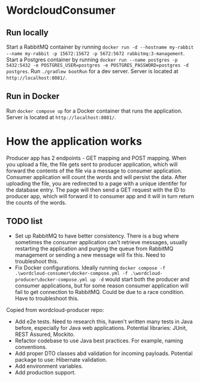 # WordcloudConsumer

## Run locally

Start a RabbitMQ container by running `docker run -d --hostname my-rabbit --name my-rabbit -p 15672:15672 -p 5672:5672 rabbitmq:3-management`.
Start a Postgres container by running `docker run --name postgres -p 5432:5432 -e POSTGRES_USER=postgres -e POSTGRES_PASSWORD=postgres -d postgres`.
Run `./gradlew bootRun` for a dev server. Server is located at `http://localhost:8081/`.

## Run in Docker

Run `docker compose up` for a Docker container that runs the application. Server is located at `http://localhost:8081/`.

# How the application works

Producer app has 2 endpoints - GET mapping and POST mapping. When you upload a file, the file gets sent to producer application,
which will forward the contents of the file via a message to consumer application. Consumer application will count the words
and will persist the data. After uploading the file, you are redirected to a page with a unique identifer for the database entry.
The page will then send a GET request with the ID to producer app, which will forward it to consumer app and it will in
turn return the counts of the words.

## TODO list

- Set up RabbitMQ to have better consistency. There is a bug where sometimes the consumer application can't retrieve messages, 
usually restarting the application and purging the queue from RabbitMQ management or sending a new message will fix this. 
Need to troubleshoot this.
- Fix Docker configurations. Ideally running `docker compose -f .\wordcloud-consumer\docker-compose.yml -f .\wordcloud-producer\docker-compose.yml up -d` 
would start both the producer and consumer applications, but for some reason consumer application will fail to get connection to RabbitMQ.
Could be due to a race condition. Have to troubleshoot this.

Copied from wordcloud-producer repo:
- Add e2e tests. Need to research this, haven't written many tests in Java before, especially for Java web applications. Potential libraries: JUnit, REST Assured, Mockito.
- Refactor codebase to use Java best practices. For example, naming conventions.
- Add proper DTO classes abd validation for incoming payloads. Potential package to use: Hibernate validation.
- Add environment variables.
- Add production support.